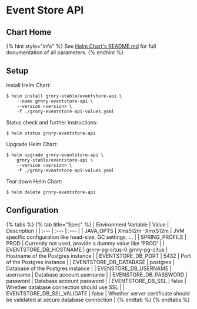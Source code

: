 # Event Store API

## Chart Home

{% hint style="info" %}
See [Helm Chart's README.md](https://github.com/syncier/grnry-eventstore-api/tree/master/helm) for full documentation of all parameters.
{% endhint %}

## Setup

Install Helm Chart:

```text
$ helm install grnry-stable/eventstore-api \
    --name grnry-eventstore-api \
    --version <version> \
    -f ./grnry-eventstore-api-values.yaml
```

Status check and further instructions:

```text
$ helm status grnry-eventstore-api
```

Upgrade Helm Chart:

```text
$ helm upgrade grnry-eventstore-api \
    grnry-stable/eventstore-api \
    --version <version> \
    -f ./grnry-eventstore-api-values.yaml
```

Tear down Helm Chart:

```text
$ helm delete grnry-eventstore-api
```

## Configuration

{% tabs %}
{% tab title="Spec" %}
| Environment Variable | Value | Description |
| :--- | :--- | :--- |
| JAVA\_OPTS | Xms512m -Xmx512m | JVM specific configuration like head-size, GC settings, ... |
| SPRING\_PROFILE | PROD | Currently not used, provide a dummy value like 'PROD' |
| EVENTSTORE\_DB\_HOSTNAME | grnry-pg-citus-0.grnry-pg-citus | Hostname of the Postgres instance |
| EVENTSTORE\_DB\_PORT | 5432 | Port of the Postgres instance |
| EVENTSTORE\_DB\_DATABASE | postgres | Database of the Postgres instance |
| EVENSTORE\_DB\_USERNAME | username | Database account username |
| EVENSTORE\_DB\_PASSWORD | password | Database account password |
| EVENTSTORE\_DB\_SSL | false | Whether database connection should use SSL |
| EVENTSTORE\_DB\_SSL\_VALIDATE | false | Whether server certificate should be validated at secure database connection |
{% endtab %}
{% endtabs %}

